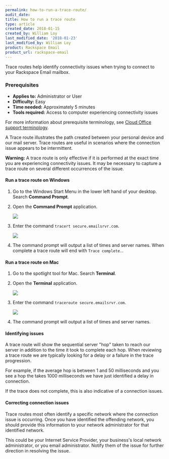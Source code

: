 ```yaml
---
permalink: how-to-run-a-trace-route/
audit_date:
title: How to run a trace route
type: article
created_date: 2018-01-15
created_by: William Loy
last_modified_date: '2018-01-23'
last_modified_by: William Loy
product: Rackspace Email
product_url: rackspace-email
---
```


Trace routes help identify connectivity issues when trying to connect to your Rackspace Email mailbox.


### Prerequisites

- **Applies to:** Administrator or User
- **Difficulty:** Easy
- **Time needed:** Approximately 5 minutes
- **Tools required:** Access to computer experiencing connectivity issues

For more information about prerequisite terminology, see [Cloud Office support terminology](/how-to/cloud-office-support-terminology).


A Trace route illustrates the path created between your personal device and our mail server. Trace routes are useful in scenarios where the connection issue appears to be intermittent.

**Warning:** A trace route is only effective if it is performed at the exact time you are experiencing connectivity issues. It may be necessary to capture a trace route on several different occurrences of the issue.

#### Run a trace route on Windows

1. Go to the Windows Start Menu in the lower left hand of your desktop. Search **Command Prompt**.

2. Open the **Command Prompt** application.

    <img src="{% asset_path rackspace-email/how-to-run-a-trace-route/command_prompt.png %}"/>

3. Enter the command ```tracert secure.emailsrvr.com```.

    <img src="{% asset_path rackspace-email/how-to-run-a-trace-route/secure_emailsrvr_trace.png %}"/>

4. The command prompt will output a list of times and server names. When complete a trace route will end with ```Trace complete.```.




#### Run a trace route on Mac

1. Go to the spotlight tool for Mac. Search **Terminal**.

2. Open the **Terminal** application.

    <img src="{% asset_path rackspace-email/how-to-run-a-trace-route/terminal.png %}"/>

3. Enter the command ```traceroute secure.emailsrvr.com```.

    <img src="{% asset_path rackspace-email/how-to-run-a-trace-route/secure_emailsrvr.png %}"/>

4. The command prompt will output a list of times and server names.


#### Identifying issues

 A trace route will show the sequential server "hop" taken to reach our server in addition to the time it took to complete each hop. When reviewing a trace route we are typically looking for a delay or a failure in the trace progression.

 For example, if the average hop is between 1 and 50 milliseconds and you see a hop the takes 1000 milliseconds we have just identified a delay in connection.

 If the trace does not complete, this is also indicative of a connection issues.

#### Correcting connection issues

 Trace routes most often identify a specific network where the connection issue is occurring. Once you have identified the offending network, you should provide this information to your network administrator for that identified network.

 This could be your Internet Service Provider, your business's local network administrator, or you email administrator. Notify them of the issue for further direction in resolving the issue.
